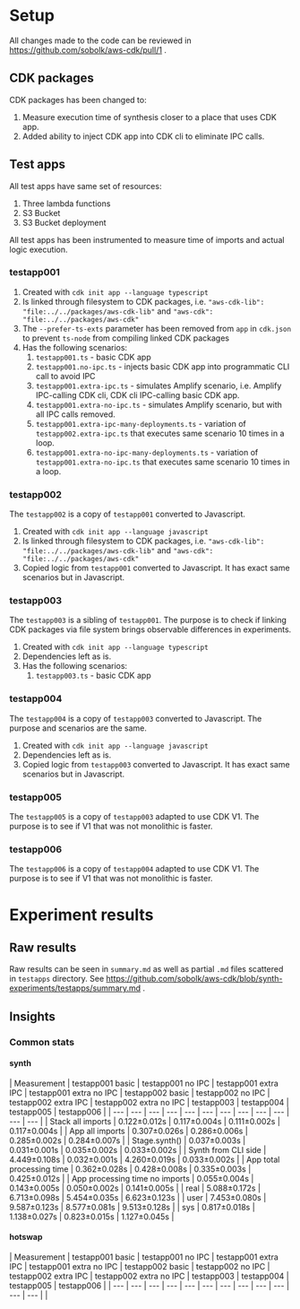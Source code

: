 
# Setup

All changes made to the code can be reviewed in https://github.com/sobolk/aws-cdk/pull/1 .

## CDK packages

CDK packages has been changed to:
1. Measure execution time of synthesis closer to a place that uses CDK app.
2. Added ability to inject CDK app into CDK cli to eliminate IPC calls.

## Test apps

All test apps have same set of resources:
1. Three lambda functions
2. S3 Bucket
3. S3 Bucket deployment

All test apps has been instrumented to measure time of imports and actual logic execution.

### testapp001

1. Created with `cdk init app --language typescript`
2. Is linked through filesystem to CDK packages, i.e. `"aws-cdk-lib": "file:../../packages/aws-cdk-lib"` and `"aws-cdk": "file:../../packages/aws-cdk"`
3. The `--prefer-ts-exts` parameter has been removed from `app` in `cdk.json` to prevent `ts-node` from compiling linked CDK packages
4. Has the following scenarios:
   1. `testapp001.ts` - basic CDK app
   2. `testapp001.no-ipc.ts` - injects basic CDK app into programmatic CLI call to avoid IPC
   3. `testapp001.extra-ipc.ts` - simulates Amplify scenario, i.e. Amplify IPC-calling CDK cli, CDK cli IPC-calling basic CDK app.
   4. `testapp001.extra-no-ipc.ts` - simulates Amplify scenario, but with all IPC calls removed.
   5. `testapp001.extra-ipc-many-deployments.ts` - variation of `testapp002.extra-ipc.ts` that executes same scenario 10 times in a loop.
   6. `testapp001.extra-no-ipc-many-deployments.ts` - variation of `testapp001.extra-no-ipc.ts` that executes same scenario 10 times in a loop.

### testapp002

The `testapp002` is a copy of `testapp001` converted to Javascript.

1. Created with `cdk init app --language javascript`
2. Is linked through filesystem to CDK packages, i.e. `"aws-cdk-lib": "file:../../packages/aws-cdk-lib"` and `"aws-cdk": "file:../../packages/aws-cdk"`
3. Copied logic from `testapp001` converted to Javascript. It has exact same scenarios but in Javascript.

### testapp003

The `testapp003` is a sibling of `testapp001`. The purpose is to check if linking CDK packages via file system brings observable differences in experiments.

1. Created with `cdk init app --language typescript`
2. Dependencies left as is.
3. Has the following scenarios:
   1. `testapp003.ts` - basic CDK app

### testapp004

The `testapp004` is a copy of `testapp003` converted to Javascript. The purpose and scenarios are the same.

1. Created with `cdk init app --language javascript`
2. Dependencies left as is.
3. Copied logic from `testapp003` converted to Javascript. It has exact same scenarios but in Javascript.

### testapp005

The `testapp005` is a copy of `testapp003` adapted to use CDK V1. The purpose is to see if V1 that was not monolithic is faster.

### testapp006

The `testapp006` is a copy of `testapp004` adapted to use CDK V1. The purpose is to see if V1 that was not monolithic is faster.

# Experiment results

## Raw results

Raw results can be seen in `summary.md` as well as partial `.md` files scattered in `testapps` directory.
See https://github.com/sobolk/aws-cdk/blob/synth-experiments/testapps/summary.md .

## Insights

### Common stats

#### synth

| Measurement | testapp001 basic | testapp001 no IPC | testapp001 extra IPC | testapp001 extra no IPC | testapp002 basic | testapp002 no IPC | testapp002 extra IPC | testapp002 extra no IPC | testapp003 | testapp004 | testapp005 | testapp006 |
| --- | --- | --- | --- | --- | --- | --- | --- | --- | --- | --- | --- |
| Stack all imports | 0.122&pm;0.012s | 0.117&pm;0.004s | 0.111&pm;0.002s | 0.117&pm;0.004s |
| App all imports | 0.307&pm;0.026s | 0.286&pm;0.006s | 0.285&pm;0.002s | 0.284&pm;0.007s |
| Stage.synth() | 0.037&pm;0.003s | 0.031&pm;0.001s | 0.035&pm;0.002s | 0.033&pm;0.002s |
| Synth from CLI side | 4.449&pm;0.108s | 0.032&pm;0.001s | 4.260&pm;0.019s | 0.033&pm;0.002s |
| App total processing time | 0.362&pm;0.028s | 0.428&pm;0.008s | 0.335&pm;0.003s | 0.425&pm;0.012s |
| App processing time no imports | 0.055&pm;0.004s | 0.143&pm;0.005s | 0.050&pm;0.002s | 0.141&pm;0.005s |
| real | 5.088&pm;0.172s | 6.713&pm;0.098s | 5.454&pm;0.035s | 6.623&pm;0.123s |
| user | 7.453&pm;0.080s | 9.587&pm;0.123s | 8.577&pm;0.081s | 9.513&pm;0.128s |
| sys | 0.817&pm;0.018s | 1.138&pm;0.027s | 0.823&pm;0.015s | 1.127&pm;0.045s |

#### hotswap

| Measurement | testapp001 basic | testapp001 no IPC | testapp001 extra IPC | testapp001 extra no IPC | testapp002 basic | testapp002 no IPC | testapp002 extra IPC | testapp002 extra no IPC | testapp003 | testapp004 | testapp005 | testapp006 |
| --- | --- | --- | --- | --- | --- | --- | --- | --- | --- | --- | --- |
| 

